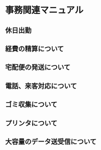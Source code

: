  # 事務関連マニュアル
 ## 休日出勤
 ## 経費の精算について
 ## 宅配便の発送について
 ## 電話、来客対応について
 ## ゴミ収集について
 ## プリンタについて
 ## 大容量のデータ送受信について